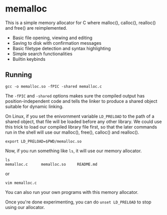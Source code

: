 memalloc
===

This is a simple memory allocator for C where malloc(), calloc(), realloc() and free() are reimplemented.

* Basic file opening, viewing and editing
* Saving to disk with confirmation messages
* Basic filetype detection and syntax highlighting
* Simple search functionalities
* Builtin keybinds

Running
-------

```
gcc -o memalloc.so -fPIC -shared memalloc.c
```

The `-fPIC` and `-shared` options makes sure the compiled output has position-independent code and tells the linker to produce a shared object suitable for dynamic linking.

On Linux, if you set the enivornment variable `LD_PRELOAD` to the path of a shared object, that file will be loaded before any other library. We could use this trick to load our compiled library file first, so that the later commands run in the shell will use our malloc(), free(), calloc() and realloc().

```
export LD_PRELOAD=$PWD/memalloc.so
```

Now, if you run something like `ls`, it will use our memory allocator.
```
ls
memalloc.c		memalloc.so		README.md
```
or
```
vim memalloc.c
```

You can also run your own programs with this memory allocator.

Once you're done experimenting, you can do `unset LD_PRELOAD` to stop using our allocator.

[1]: https://rustup.rs/